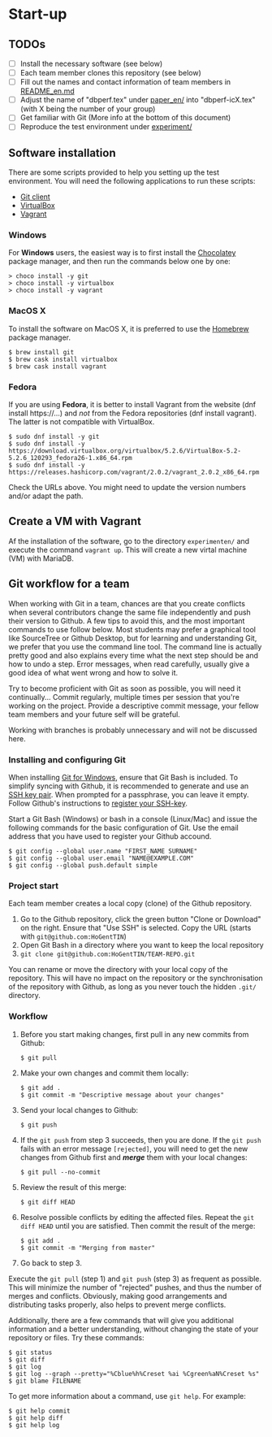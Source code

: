 # Start-up

## TODOs

- [ ] Install the necessary software (see below)
- [ ] Each team member clones this repository (see below)
- [ ] Fill out the names and contact information of team members in [README_en.md](README_en.md)
- [ ] Adjust the name of "dbperf.tex" under [paper_en/](paper_en/) into "dbperf-icX.tex" (with X being the number of your group)
- [ ] Get familiar with Git (More info at the bottom of this document)
- [ ] Reproduce the test environment under [experiment/](experiment/)

## Software installation

There are some scripts provided to help you setting up the test environment. You will need the following applications to run these scripts:

- [Git client](https://git-scm.com/downloads)
- [VirtualBox](https://www.virtualbox.org/wiki/Downloads)
- [Vagrant](https://www.vagrantup.com/downloads.html)

### Windows

For **Windows** users, the easiest way is to first install the [Chocolatey](https://chocolatey.org/) package manager, and then run the commands below one by one:

```console
> choco install -y git
> choco install -y virtualbox
> choco install -y vagrant
```

### MacOS X

To install the software on MacOS X, it is preferred to use the [Homebrew](https://brew.sh/) package manager.

```console
$ brew install git
$ brew cask install virtualbox
$ brew cask install vagrant
```

### Fedora

If you are using **Fedora**, it is better to install Vagrant from the website (dnf install https://...) and *not* from the Fedora repositories (dnf install vagrant). The latter is not compatible with VirtualBox.

```console
$ sudo dnf install -y git
$ sudo dnf install -y https://download.virtualbox.org/virtualbox/5.2.6/VirtualBox-5.2-5.2.6_120293_fedora26-1.x86_64.rpm
$ sudo dnf install -y https://releases.hashicorp.com/vagrant/2.0.2/vagrant_2.0.2_x86_64.rpm
```

Check the URLs above. You might need to update the version numbers and/or adapt the path.

## Create a VM with Vagrant

Af the installation of the software, go to the directory `experimenten/` and execute the command `vagrant up`. This will create a new virtal machine (VM) with MariaDB.

## Git workflow for a team

When working with Git in a team, chances are that you create conflicts when several contributors change the same file independently and push their version to Github. A few tips to avoid this, and the most important commands to use follow below. Most students may prefer a graphical tool like SourceTree or Github Desktop, but for learning and understanding Git, we prefer that you use the command line tool. The command line is actually pretty good and also explains every time what the next step should be and how to undo a step. Error messages, when read carefully, usually give a good idea of what went wrong and how to solve it.

Try to become proficient with Git as soon as possible, you will need it continually... Commit regularly, multiple times per session that you're working on the project. Provide a descriptive commit message, your fellow team members and your future self will be grateful.

Working with branches is probably unnecessary and will not be discussed here.

### Installing and configuring Git

When installing [Git for Windows](https://git-scm.com/download/), ensure that Git Bash is included. To simplify syncing with Github, it is recommended to generate and use an [SSH key pair](https://help.github.com/articles/generating-a-new-ssh-key-and-adding-it-to-the-ssh-agent/). When prompted for a passphrase, you can leave it empty. Follow Github's instructions to [register your SSH-key](https://help.github.com/articles/adding-a-new-ssh-key-to-your-github-account/).

Start a Git Bash (Windows) or bash in a console (Linux/Mac) and issue the following commands for the basic configuration of Git. Use the email address that you have used to register your Github accound.

```
$ git config --global user.name "FIRST_NAME SURNAME"
$ git config --global user.email "NAME@EXAMPLE.COM"
$ git config --global push.default simple
```

### Project start

Each team member creates a local copy (clone) of the Github repository.

1. Go to the Github repository, click the green button "Clone or Download" on the right. Ensure that "Use SSH" is selected. Copy the URL (starts with `git@github.com:HoGentTIN`)
2. Open Git Bash in a directory where you want to keep the local repository
3. `git clone git@github.com:HoGentTIN/TEAM-REPO.git`

You can rename or move the directory with your local copy of the repository. This will have no impact on the repository or the synchronisation of the repository with Github, as long as you never touch the hidden `.git/` directory.

### Workflow

1. Before you start making changes, first pull in any new commits from Github:

    ```
    $ git pull
    ```

2. Make your own changes and commit them locally:

    ```
    $ git add .
    $ git commit -m "Descriptive message about your changes"
    ```

3. Send your local changes to Github:

    ```
    $ git push
    ```

4. If the `git push` from step 3 succeeds, then you are done. If the `git push` fails with an error message `[rejected]`, you will need to get the new changes from Github first and ***merge*** them with your local changes:

    ```
    $ git pull --no-commit
    ```
    
5. Review the result of this merge: 

    ```
    $ git diff HEAD
    ```

6. Resolve possible conflicts by editing the affected files. Repeat the `git diff HEAD` until you are satisfied. Then commit the result of the merge:

	```
	$ git add .
	$ git commit -m "Merging from master"
	```
	
7. Go back to step 3.

Execute the `git pull` (step 1) and `git push` (step 3) as frequent as possible.
This will minimize the number of "rejected" pushes, and thus the number of merges and conflicts.
Obviously, making good arrangements and distributing tasks properly, also helps to prevent merge conflicts.

Additionally, there are a few commands that will give you additional information and a better understanding,
without changing the state of your repository or files. Try these commands:

```
$ git status
$ git diff
$ git log
$ git log --graph --pretty="%Cblue%h%Creset %ai %Cgreen%aN%Creset %s"
$ git blame FILENAME
```

To get more information about a command, use `git help`. For example:

```
$ git help commit
$ git help diff
$ git help log
```
